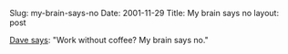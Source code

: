 Slug: my-brain-says-no
Date: 2001-11-29
Title: My brain says no
layout: post

<a href="http://scriptingnews.userland.com/backissues/2001/11/28#l4e2ba0bf4c1680f752cbc7f9dd9b01a5">Dave says</a>: &quot;Work without coffee? My brain says no.&quot;
